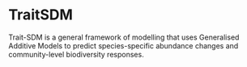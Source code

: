 # TraitSDM
Trait-SDM is a general framework of modelling that uses Generalised Additive Models to predict species-specific abundance changes and community-level biodiversity responses. 

